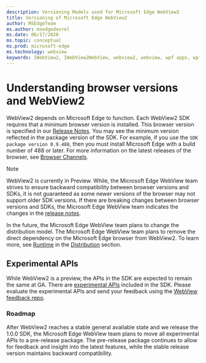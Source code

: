 ```yaml
---
description: Versioning Models used for Microsoft Edge WebView2
title: Versioning of Microsoft Edge WebView2
author: MSEdgeTeam
ms.author: msedgedevrel
ms.date: 06/17/2020
ms.topic: conceptual
ms.prod: microsoft-edge
ms.technology: webview
keywords: IWebView2, IWebView2WebView, webview2, webview, wpf apps, wpf, edge, ICoreWebView2, ICoreWebView2Host, browser control, edge html
---
```


# Understanding browser versions and WebView2  

WebView2 depends on Microsoft Edge to function.  Each WebView2 SDK requires that a minimum browser version is installed.  This browser version is specified in our [Release Notes][Releasenotes].  You may see the minimum version reflected in the package version of the SDK.  For example, if you use the `SDK package version 0.9.488`, then you must install Microsoft Edge with a build number of 488 or later.  For more information on the latest releases of the browser, see [Browser Channels][DeployedgeChannels].  

> [!NOTE]
> WebView2 is currently in Preview.  While, the Microsoft Edge WebView team strives to ensure backward compatibility between browser versions and SDKs, it is not guaranteed as some newer versions of the browser may not support older SDK versions.  If there are breaking changes between browser versions and SDKs, the Microsoft Edge WebView team indicates the changes in the [release notes][Releasenotes].  

In the future, the Microsoft Edge WebView team plans to change the distribution model.  The Microsoft Edge WebView team plans to remove the direct dependency on the Microsoft Edge browser from WebView2.  To learn more, see [ Runtime][DistributionEvergreenWebView2] in the [Distribution][Distibution] section.  

## Experimental APIs  

While WebView2 is a preview, the APIs in the SDK are expected to remain the same at GA.  There are [experimental APIs][ReferenceWin3209538Experimental] included in the SDK.  Please evaluate the experimental APIs and send your feedback using the [WebView feedback repo][GithubMicrosoftedgeWebviewfeedback].  

### Roadmap  

After WebView2 reaches a stable general available state and we release the 1.0.0 SDK, the Microsoft Edge WebView team plans to move all experimental APIs to a pre-release package.  The pre-release package continues to allow for feedback and insight into the latest features, while the stable release version maintains backward compatibility.  

<!--links -->

[Distibution]: ./distribution.md "Distribution of Applications using WebView2 | Microsoft Docs"  
[DistributionEvergreenWebView2]: ./distribution.md#evergreen-webview2 "Evergreen WebView2 - Distribution of Applications using WebView2 | Microsoft Docs"  
[ReferenceWin3209538Experimental]: ../reference/win32/0-9-538-reference-webview2.md#experimental "Experimental - Reference (WebView2) | Microsoft Docs"  
[Releasenotes]: ../releasenotes.md "Release notes for WebView2 SDK | Microsoft Docs"  

[DeployedgeChannels]: /deployedge/microsoft-edge-channels "Overview of the Microsoft Edge channels | Microsoft Docs"  

[GithubMicrosoftedgeWebviewfeedback]: https://github.com/MicrosoftEdge/WebViewFeedback "WebView Feedback - MicrosoftEdge/WebViewFeedback | GitHub"  
